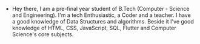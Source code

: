 - Hey there, 
I am a pre-final year student of B.Tech (Computer - Science and Engineering). I'm a tech Enthusiastic, a Coder and a teacher. I have a good knowledge of Data Structures and algorithms. Beside it I've good knowledge of HTML, CSS, JavaScript, SQL, Flutter and Computer Science's core subjects.
